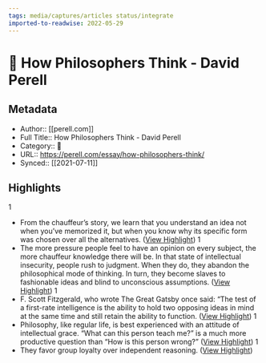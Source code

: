 ```yaml
---
tags: media/captures/articles status/integrate
imported-to-readwise: 2022-05-29
---
```

# 📰 How Philosophers Think - David Perell

## Metadata
- Author:: [[perell.com]]
- Full Title:: How Philosophers Think - David Perell
- Category:: 📰
- URL:: https://perell.com/essay/how-philosophers-think/
- Synced:: [[2021-07-11]]

## Highlights
1
- From the chauffeur’s story, we learn that you understand an idea not when you’ve memorized it, but when you know why its specific form was chosen over all the alternatives. ([View Highlight](https://instapaper.com/read/1419988981/16903384))
1
- The more pressure people feel to have an opinion on every subject, the more chauffeur knowledge there will be. In that state of intellectual insecurity, people rush to judgment. When they do, they abandon the philosophical mode of thinking. In turn, they become slaves to fashionable ideas and blind to unconscious assumptions. ([View Highlight](https://instapaper.com/read/1419988981/16903387))
1
- F. Scott Fitzgerald, who wrote The Great Gatsby once said: “The test of a first-rate intelligence is the ability to hold two opposing ideas in mind at the same time and still retain the ability to function. ([View Highlight](https://instapaper.com/read/1419988981/16903411))
1
- Philosophy, like regular life, is best experienced with an attitude of intellectual grace. “What can this person teach me?” is a much more productive question than “How is this person wrong?” ([View Highlight](https://instapaper.com/read/1419988981/16903418))
1
- They favor group loyalty over independent reasoning. ([View Highlight](https://instapaper.com/read/1419988981/16903419))
